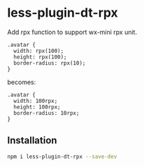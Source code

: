 # less-plugin-dt-rpx
Add rpx function to support wx-mini rpx unit.

```less
.avatar {
  width: rpx(100);
  height: rpx(100);
  border-radius: rpx(10);
}
```
becomes:
```
.avatar {
  width: 100rpx;
  height: 100rpx;
  border-radius: 10rpx;
}
```

## Installation
```bash
npm i less-plugin-dt-rpx --save-dev
```
